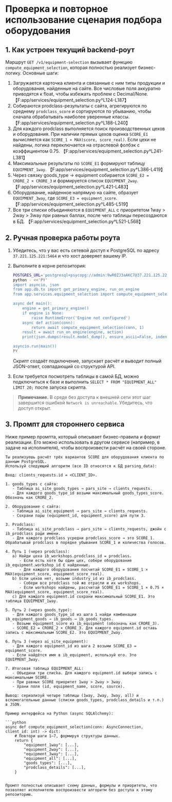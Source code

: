 # Проверка и повторное использование сценария подбора оборудования

## 1. Как устроен текущий backend-роут

Маршрут `GET /v1/equipment-selection` вызывает функцию `compute_equipment_selection`, которая полностью реализует бизнес-логику.
Основные шаги:

1. Загружается карточка клиента и связанные с ним типы продукции и оборудования, найденные на сайте. Все числовые поля аккуратно приводятся к float, чтобы избежать проблем с Decimal/None. 【F:app/services/equipment_selection.py†L124-L187】
2. Собираются prodclass-результаты с сайта, агрегируются по среднему `prodclass_score` и сортируются по убыванию, чтобы сначала обрабатывать наиболее уверенные классы. 【F:app/services/equipment_selection.py†L188-L240】
3. Для каждого prodclass выполняется поиск производственных цехов и оборудования. При наличии прямых цехов оценка `SCORE_E1` вычисляется как `SCORE_1 × MAX(score, score_real)`. Если цехи не найдены, логика переключается на отраслевой фолбэк с коэффициентом 0.75. 【F:app/services/equipment_selection.py†L241-L381】
4. Максимальные результаты по `SCORE_E1` формируют таблицу `EQUIPMENT_1way`. 【F:app/services/equipment_selection.py†L386-L419】
5. Через связку goods_type → equipment собирается `SCORE_E2 = CRORE_2 × CRORE_3` и формируется список `EQUIPMENT_2way`. 【F:app/services/equipment_selection.py†L421-L483】
6. Оборудование, найденное напрямую на сайте, образует `EQUIPMENT_3way`, где `SCORE_E3 = equipment_score`. 【F:app/services/equipment_selection.py†L485-L519】
7. Все три списки объединяются в `EQUIPMENT_ALL` с приоритетом 1way > 2way > 3way при равных баллах, после чего таблицы пересоздаются в БД. 【F:app/services/equipment_selection.py†L521-L568】

## 2. Ручная проверка работы роута

1. Убедитесь, что у вас есть сетевой доступ к PostgreSQL по адресу `37.221.125.221:5464` и что хост доверяет вашему IP.
2. Выполните в корне репозитория:

   ```bash
   POSTGRES_URL='postgresql+psycopg://admin:9wR0ZJ3aAKC7@37.221.125.221:5464/postgres' \
   python - <<'PY'
   import asyncio, json
   from app.db.tx import get_primary_engine, run_on_engine
   from app.services.equipment_selection import compute_equipment_selection

   async def main():
       engine = get_primary_engine()
       if engine is None:
           raise RuntimeError('Engine not configured')
       async def action(conn):
           return await compute_equipment_selection(conn, 1)
       result = await run_on_engine(engine, action)
       print(json.dumps(result.model_dump(), ensure_ascii=False, indent=2))

   asyncio.run(main())
   PY
   ```

   Скрипт создаёт подключение, запускает расчёт и выводит полный JSON-ответ, совпадающий со структурой API.

3. Если требуется посмотреть таблицы в самой БД, можно подключиться к базе и выполнить `SELECT * FROM "EQUIPMENT_ALL" LIMIT 20;` после запуска скрипта.

> **Примечание.** В среде без доступа к внешней сети этот шаг завершится ошибкой `Network is unreachable`. Убедитесь, что доступ открыт.

## 3. Промпт для стороннего сервиса

Ниже пример промпта, который описывает бизнес-правила и формат реализации. Его можно использовать в другом сервисе (например, в задаче на исполнителя), чтобы воспроизвести расчёт на своей стороне.

```
Ты реализуешь расчёт трёх вариантов SCORE для оборудования клиента по данным PostgreSQL.
Используй следующий алгоритм (все ID относятся к БД parsing_data):

Вход: clients_requests.id = <CLIENT_ID>.

1. goods_types с сайта:
   - Таблица ai_site_goods_types → pars_site → clients_requests.
   - Для каждого goods_type_id возьми максимальный goods_types_score. Обозначь как CRORE_2.

2. Оборудование с сайта:
   - Таблица ai_site_equipment → pars_site → clients_requests.
   - Сохрани пары (equipment_id, equipment_score) для пути 3.

3. Prodclass:
   - Таблица ai_site_prodclass → pars_site → clients_requests, джойн с ib_prodclass ради имени.
   - Для каждого prodclass усредни prodclass_score → это SCORE_1. Обрабатывай prodclass в порядке убывания SCORE_1 и количества голосов.

4. Путь 1 (через prodclass):
   a) Найди цеха ib_workshops.prodclass_id = prodclass.
      - Если есть хотя бы один цех, собери оборудование ib_equipment.workshop_id ∈ найденные.
      - Для каждого оборудования посчитай SCORE_E1 = SCORE_1 × MAX(equipment_score, equipment_score_real).
   b) Если цехов нет, возьми industry_id из ib_prodclass.
      - Собери все prodclass той же отрасли и их workshops.
      - Если workshops найдены, рассчитай SCORE_E1 = SCORE_1 × 0.75 × MAX(equipment_score, equipment_score_real).
   c) Для каждого equipment.id сохрани максимальный SCORE_E1. Это таблица EQUIPMENT_1way.

5. Путь 2 (через goods_type):
   - Для каждого goods_type_id из шага 1 найди комбинации ib_equipment_goods → ib_goods → ib_goods_types.
   - Возьми equipment_score из ib_equipment (обозначь как CRORE_3).
   - SCORE_E2 = CRORE_2 × CRORE_3. Для каждого equipment.id оставь запись с максимальным SCORE_E2. Это EQUIPMENT_2way.

6. Путь 3 (через ai_site_equipment):
   - Для каждого equipment_id из шага 2 возьми SCORE_E3 = equipment_score.
   - Если найдётся имя в ib_equipment, используй его. Это EQUIPMENT_3way.

7. Итоговая таблица EQUIPMENT_ALL:
   - Объедини три списka. Для каждого equipment.id выбери запись с максимальным SCORE.
   - При равных SCORE приоритет 1way > 2way > 3way.
   - Храни поля (id, equipment_name, score, source).

Вывод: сериализуй четыре таблицы (1way, 2way, 3way, all) и вспомогательные данные (списки goods_types, prodclass_details и т.п.) в JSON.

Пример интерфейса на Python (async SQLAlchemy):

```python
async def compute_equipment_selection(conn: AsyncConnection, client_id: int) -> dict:
    # Повтори шаги 1–7, формируя структуры данных.
    return {
        "equipment_1way": [...],
        "equipment_2way": [...],
        "equipment_3way": [...],
        "equipment_all": [...],
        "goods_types": [...],
        "prodclass_details": [...],
    }
```
```

Промпт полностью описывает схему данных, формулы и приоритеты, что позволяет исполнителю воспроизвести алгоритм без доступа к этому репозиторию.
